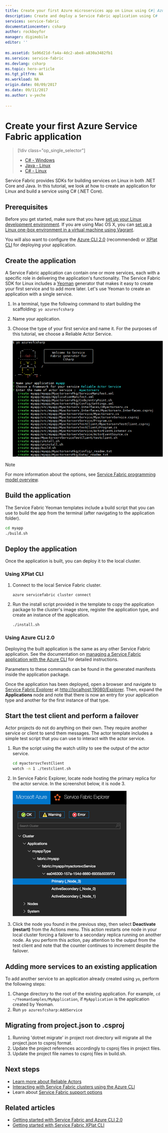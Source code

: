 ```yaml
---
title: Create your first Azure microservices app on Linux using C#| Azure
description: Create and deploy a Service Fabric application using C#
services: service-fabric
documentationcenter: csharp
author: rockboyfor
manager: digimobile
editor: ''

ms.assetid: 5a96d21d-fa4a-4dc2-abe8-a830a3482fb1
ms.service: service-fabric
ms.devlang: csharp
ms.topic: hero-article
ms.tgt_pltfrm: NA
ms.workload: NA
origin.date: 08/09/2017
ms.date: 09/11/2017
ms.author: v-yeche

---
```

# Create your first Azure Service Fabric application
> [!div class="op_single_selector"]
> * [C# - Windows](service-fabric-create-your-first-application-in-visual-studio.md)
> * [Java - Linux](service-fabric-create-your-first-linux-application-with-java.md)
> * [C# - Linux](service-fabric-create-your-first-linux-application-with-csharp.md)
>
>

Service Fabric provides SDKs for building services on Linux in both .NET Core and Java. In this tutorial, we look at how to create an application for Linux and build a service using C# (.NET Core).

## Prerequisites
Before you get started, make sure that you have [set up your Linux development environment](service-fabric-get-started-linux.md). If you are using Mac OS X, you can [set up a Linux one-box environment in a virtual machine using Vagrant](service-fabric-get-started-mac.md).

You will also want to configure the [Azure CLI 2.0](service-fabric-azure-cli-2-0.md) (recommended) or
[XPlat CLI](service-fabric-azure-cli.md) for deploying your application.

## Create the application
A Service Fabric application can contain one or more services, each with a specific role in delivering the application's functionality. The Service Fabric SDK for Linux includes a [Yeoman](http://yeoman.io/) generator that makes it easy to create your first service and to add more later. Let's use Yeoman to create an application with a single service.

1. In a terminal, type the following command to start building the scaffolding: `yo azuresfcsharp`
2. Name your application.
3. Choose the type of your first service and name it. For the purposes of this tutorial, we choose a Reliable Actor Service.

    ![Service Fabric Yeoman generator for C#][sf-yeoman]

> [!NOTE]
> For more information about the options, see [Service Fabric programming model overview](service-fabric-choose-framework.md).
>
>

## Build the application
The Service Fabric Yeoman templates include a build script that you can use to build the app from the terminal (after navigating to the application folder).

```sh
cd myapp
./build.sh
```

## Deploy the application
Once the application is built, you can deploy it to the local cluster.

### Using XPlat CLI

1. Connect to the local Service Fabric cluster.

    ```bash
    azure servicefabric cluster connect
    ```

2. Run the install script provided in the template to copy the application package to the cluster's image store, register the application type, and create an instance of the application.

    ```bash
    ./install.sh
    ```

### Using Azure CLI 2.0

Deploying the built application is the same as any other Service Fabric application. See the documentation on
[managing a Service Fabric application with the Azure CLI](service-fabric-application-lifecycle-azure-cli-2-0.md) for
detailed instructions.

Parameters to these commands can be found in the generated manifests inside the application package.

Once the application has been deployed, open a browser and navigate to [Service Fabric Explorer](service-fabric-visualizing-your-cluster.md) at [http://localhost:19080/Explorer](http://localhost:19080/Explorer).
Then, expand the **Applications** node and note that there is now an entry for your application type and another for
the first instance of that type.

## Start the test client and perform a failover
Actor projects do not do anything on their own. They require another service or client to send them messages. The actor template includes a simple test script that you can use to interact with the actor service.

1. Run the script using the watch utility to see the output of the actor service.

    ```bash
    cd myactorsvcTestClient
    watch -n 1 ./testclient.sh
    ```
2. In Service Fabric Explorer, locate node hosting the primary replica for the actor service. In the screenshot below, it is node 3.

    ![Finding the primary replica in Service Fabric Explorer][sfx-primary]
3. Click the node you found in the previous step, then select **Deactivate (restart)** from the Actions menu. This action restarts one node in your local cluster forcing a failover to a secondary replica running on another node. As you perform this action, pay attention to the output from the test client and note that the counter continues to increment despite the failover.

## Adding more services to an existing application

To add another service to an application already created using `yo`, perform the following steps: 
1. Change directory to the root of the existing application.  For example, `cd ~/YeomanSamples/MyApplication`, if `MyApplication` is the application created by Yeoman.
2. Run `yo azuresfcsharp:AddService`

## Migrating from project.json to .csproj
1. Running 'dotnet migrate' in project root directory will migrate all the project.json to csproj format.
2. Update the project references accordingly to csproj files in project files.
3. Update the project file names to csproj files in build.sh.

## Next steps
* [Learn more about Reliable Actors](service-fabric-reliable-actors-introduction.md)
* [Interacting with Service Fabric clusters using the Azure CLI](service-fabric-azure-cli.md)
* Learn about [Service Fabric support options](service-fabric-support.md)

## Related articles

* [Getting started with Service Fabric and Azure CLI 2.0](service-fabric-azure-cli-2-0.md)
* [Getting started with Service Fabric XPlat CLI](service-fabric-azure-cli.md)

<!-- Images -->
[sf-yeoman]: ./media/service-fabric-create-your-first-linux-application-with-csharp/yeoman-csharp.png
[sfx-primary]: ./media/service-fabric-create-your-first-linux-application-with-csharp/sfx-primary.png

<!--Update_Description: update meta properties-->